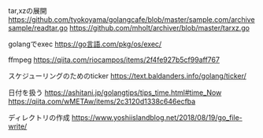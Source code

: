 tar,xzの展開
https://github.com/tyokoyama/golangcafe/blob/master/sample.com/archivesample/readtar.go
https://github.com/mholt/archiver/blob/master/tarxz.go

golangでexec
https://go言語.com/pkg/os/exec/

ffmpeg
https://qiita.com/riocampos/items/2f4fe927b5cf99aff767

スケジューリングのためのticker
https://text.baldanders.info/golang/ticker/

日付を扱う
https://ashitani.jp/golangtips/tips_time.html#time_Now
https://qiita.com/wMETAw/items/2c3120d1338c646ecfba

ディレクトリの作成
https://www.yoshiislandblog.net/2018/08/19/go_file-write/